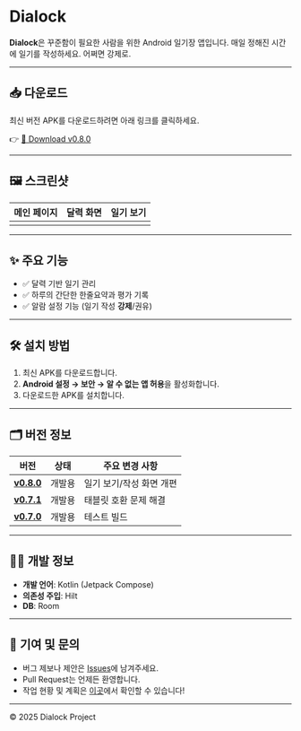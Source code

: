 # Dialock

**Dialock**은 꾸준함이 필요한 사람을 위한 Android 일기장 앱입니다.
매일 정해진 시간에 일기를 작성하세요. 어쩌면 강제로.

---

## 📥 다운로드

최신 버전 APK를 다운로드하려면 아래 링크를 클릭하세요.

👉 [📌 Download v0.8.0](https://github.com/snupinel/Dialock-Android/releases/download/v0.8.0/app-debug.apk)

---

## 🖼️ 스크린샷

| 메인 페이지 | 달력 화면 | 일기 보기 |
|-------------|-----------|----------|
|  | |  |

---

## ✨ 주요 기능

- ✅ 달력 기반 일기 관리  
- ✅ 하루의 간단한 한줄요약과 평가 기록
- ✅ 알람 설정 기능 (일기 작성 **강제**/권유)

---

## 🛠️ 설치 방법

1. 최신 APK를 다운로드합니다.
2. **Android 설정 → 보안 → 알 수 없는 앱 허용**을 활성화합니다.
3. 다운로드한 APK를 설치합니다.

---

## 🗂️ 버전 정보

| 버전 | 상태 | 주요 변경 사항 |
|------|------|---------------|
| [**v0.8.0**](https://github.com/snupinel/Dialock-Android/releases/tag/v.0.8.0) | 개발용 | 일기 보기/작성 화면 개편 |
| [**v0.7.1**](https://github.com/snupinel/Dialock-Android/releases/tag/v.0.7.1) | 개발용 | 태블릿 호환 문제 해결 |
| [**v0.7.0**](https://github.com/snupinel/Dialock-Android/releases/tag/v.0.7.0) | 개발용 | 테스트 빌드 |

---

## 🧑‍💻 개발 정보

- **개발 언어**: Kotlin (Jetpack Compose)
- **의존성 주입**: Hilt
- **DB**: Room

---

## 🤝 기여 및 문의

- 버그 제보나 제안은 [Issues](https://github.com/snupinel/Dialock-Android/issues)에 남겨주세요.
- Pull Request는 언제든 환영합니다.
- 작업 현황 및 계획은 [이곳](https://www.notion.so/2234190faa938060a190eaf92a8c3b13?v=2234190faa93810b9721000cb8cdf180&source=copy_link)에서 확인할 수 있습니다!

---

© 2025 Dialock Project
